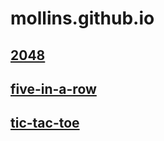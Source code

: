 # mollins.github.io

## [2048](mollin15.github.io/2048.html)

## [five-in-a-row](mollin15.github.io/five-in-a-row.html)

## [tic-tac-toe](mollin15.github.io/htic-tac-toe.html)
